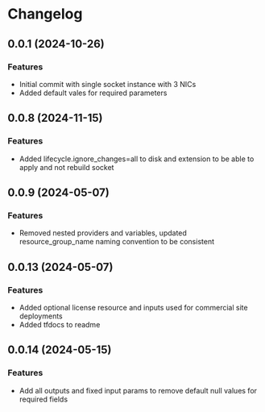 # Changelog

## 0.0.1 (2024-10-26)

### Features
- Initial commit with single socket instance with 3 NICs
- Added default vales for required parameters

## 0.0.8 (2024-11-15)

### Features
- Added lifecycle.ignore_changes=all to disk and extension to be able to apply and not rebuild socket

## 0.0.9 (2024-05-07)

### Features
- Removed nested providers and variables, updated resource_group_name naming convention to be consistent 

## 0.0.13 (2024-05-07)

### Features
- Added optional license resource and inputs used for commercial site deployments
- Added tfdocs to readme

## 0.0.14 (2024-05-15)

### Features
- Add all outputs and fixed input params to remove default null values for required fields


